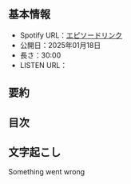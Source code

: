 ## **基本情報**

- Spotify URL：[エピソードリンク]()
- 公開日：2025年01月18日
- 長さ：30:00
- LISTEN URL：

## **要約**



## **目次**


## **文字起こし**

Something went wrong
